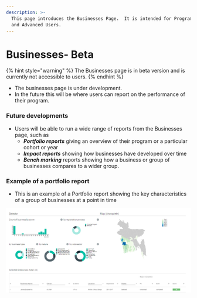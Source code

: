 ```yaml
---
description: >-
  This page introduces the Businesses Page.  It is intended for Program Users
  and Advanced Users.
---
```


# Businesses- Beta

{% hint style="warning" %}
The Businesses page is in beta version and is currently not accessible to users.
{% endhint %}

* The businesses page is under development.
* In the future this will be where users can report on the performance of their program.

### Future developments

* Users will be able to run a wide range of reports from the Businesses page, such as
  * _**Portfolio reports**_ giving an overview of their program or a particular cohort or year
  * _**Impact reports**_ showing how businesses have developed over time
  * _**Bench marking**_ reports showing how a business or group of businesses compares to a wider group.

### Example of a portfolio report

* This is an example of a Portfolio report showing the key characteristics of a group of businesses at a point in time

![Early version of a portfolio report](../../.gitbook/assets/image-57.png)

